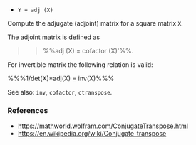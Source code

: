 * `Y = adj (X)`

Compute the adjugate (adjoint) matrix for a square matrix `X`.

The adjoint matrix is defined as

>> %%adj (X) = cofactor (X)'%%.

For invertible matrix the following relation is valid:

%%%1/det(X)*adj(X) = inv(X)%%%

See also: `inv`, `cofactor`, `ctranspose`.

### References

* https://mathworld.wolfram.com/ConjugateTranspose.html
* https://en.wikipedia.org/wiki/Conjugate_transpose
